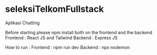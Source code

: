 # seleksiTelkomFullstack
Aplikasi Chatting 

Before starting please npm install both on the frontend and the backend
Frontend : React JS and Tailwind
Backend : Express JS 

How to run :
Frontend : npm run dev
Backend : npx nodemon
